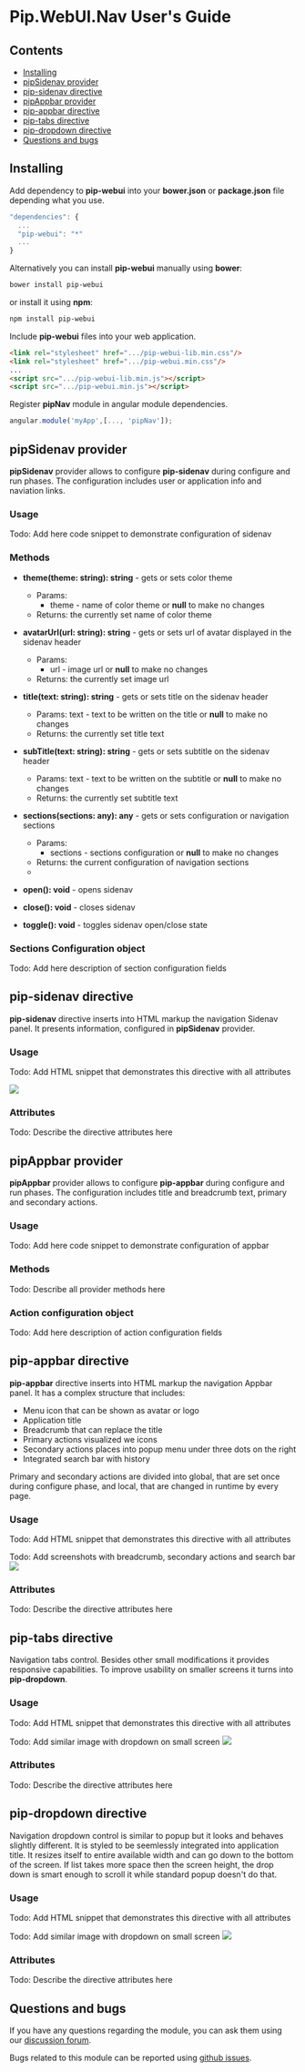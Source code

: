# Pip.WebUI.Nav User's Guide

## <a name="contents"></a> Contents
- [Installing](#install)
- [pipSidenav provider](#sidenav_provider)
- [pip-sidenav directive](#sidenav)
- [pipAppbar provider](#appbar_provider)
- [pip-appbar directive](#appbar)
- [pip-tabs directive](#tabs)
- [pip-dropdown directive](#dropdown)
- [Questions and bugs](#issues)


## <a name="install"></a> Installing

Add dependency to **pip-webui** into your **bower.json** or **package.json** file depending what you use.
```javascript
"dependencies": {
  ...
  "pip-webui": "*"
  ...
}
```

Alternatively you can install **pip-webui** manually using **bower**:
```bash
bower install pip-webui
```

or install it using **npm**:
```bash
npm install pip-webui
```

Include **pip-webui** files into your web application.
```html
<link rel="stylesheet" href=".../pip-webui-lib.min.css"/>
<link rel="stylesheet" href=".../pip-webui.min.css"/>
...
<script src=".../pip-webui-lib.min.js"></script>
<script src=".../pip-webui.min.js"></script>
```

Register **pipNav** module in angular module dependencies.
```javascript
angular.module('myApp',[..., 'pipNav']);
```

## <a name="sidenav_provider"></a> pipSidenav provider

**pipSidenav** provider allows to configure **pip-sidenav** during configure and run phases. 
The configuration includes user or application info and naviation links.

### Usage
Todo: Add here code snippet to demonstrate configuration of sidenav

### Methods

* **theme(theme: string): string** - gets or sets color theme
  - Params:
    + theme - name of color theme or **null** to make no changes
  - Returns: the currently set name of color theme

* **avatarUrl(url: string): string** - gets or sets url of avatar displayed in the sidenav header
  - Params:
    + url - image url or **null** to make no changes
  - Returns: the currently set image url

* **title(text: string): string** - gets or sets title on the sidenav header
  - Params:
    text - text to be written on the title or **null** to make no changes
  - Returns: the currently set title text

* **subTitle(text: string): string** - gets or sets subtitle on the sidenav header
  - Params:
    text - text to be written on the subtitle or **null** to make no changes
  - Returns: the currently set subtitle text

* **sections(sections: any): any** - gets or sets configuration or navigation sections
  - Params:
    + sections - sections configuration or **null** to make no changes
  - Returns: the current configuration of navigation sections
  - 
* **open(): void** - opens sidenav
* **close(): void** - closes sidenav
* **toggle(): void** - toggles sidenav open/close state
  
### Sections Configuration object
Todo: Add here description of section configuration fields


## <a name="sidenav"></a> pip-sidenav directive

**pip-sidenav** directive inserts into HTML markup the navigation Sidenav panel. It presents information, configured in **pipSidenav** provider.

### Usage
Todo: Add HTML snippet that demonstrates this directive with all attributes

<img src="images/img-side-nav.png"/>

### Attributes
Todo: Describe the directive attributes here


## <a name="appbar_provider"></a> pipAppbar provider

**pipAppbar** provider allows to configure **pip-appbar** during configure and run phases. 
The configuration includes title and breadcrumb text, primary and secondary actions.

### Usage
Todo: Add here code snippet to demonstrate configuration of appbar

### Methods
Todo: Describe all provider methods here

### Action configuration object
Todo: Add here description of action configuration fields


## <a name="appbar"></a> pip-appbar directive

**pip-appbar** directive inserts into HTML markup the navigation Appbar panel. It has a complex structure that includes:
- Menu icon that can be shown as avatar or logo
- Application title
- Breadcrumb that can replace the title
- Primary actions visualized we icons
- Secondary actions places into popup menu under three dots on the right
- Integrated search bar with history

Primary and secondary actions are divided into global, that are set once during configure phase, and local, that are changed in runtime by every page.

### Usage
Todo: Add HTML snippet that demonstrates this directive with all attributes

Todo: Add screenshots with breadcrumb, secondary actions and search bar
<img src="images/img-app-bar.png"/>

### Attributes
Todo: Describe the directive attributes here


## <a name="tabs"></a> pip-tabs directive

Navigation tabs control. Besides other small modifications it provides responsive capabilities. To improve usability on smaller screens it turns into **pip-dropdown**.

### Usage
Todo: Add HTML snippet that demonstrates this directive with all attributes

Todo: Add similar image with dropdown on small screen
<img src="images/img-tabs.png"/>

### Attributes
Todo: Describe the directive attributes here


## <a name="dropdown"></a> pip-dropdown directive

Navigation dropdown control is similar to popup but it looks and behaves slightly different. It is styled to be seemlessly integrated into application title. It resizes itself to entire available width and can go down to the bottom of the screen. If list takes more space then the screen height, the drop down is smart enough to scroll it while standard popup doesn't do that.

### Usage
Todo: Add HTML snippet that demonstrates this directive with all attributes

Todo: Add similar image with dropdown on small screen
<img src="images/img-dropdown.png"/>

### Attributes
Todo: Describe the directive attributes here


## <a name="issues"></a> Questions and bugs

If you have any questions regarding the module, you can ask them using our 
[discussion forum](https://groups.google.com/forum/#!forum/pip-webui).

Bugs related to this module can be reported using [github issues](https://github.com/pip-webui/pip-webui-nav/issues).
